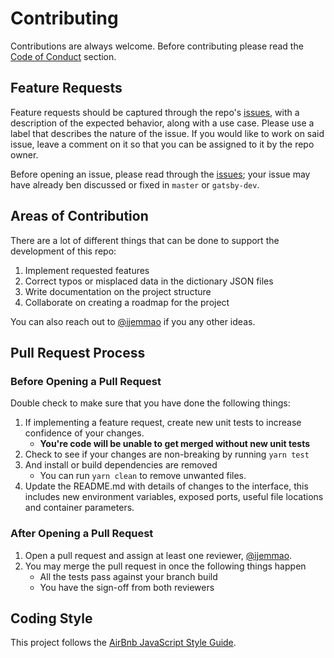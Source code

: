 # Contributing

Contributions are always welcome. Before contributing please read the [Code of Conduct](./CODE_OF_CONDUCT.md) section.

## Feature Requests

Feature requests should be captured through the repo's [issues](https://github.com/nkowaokwu/igbo_api/issues), with a description of the expected behavior, along with a use case. Please use a label that describes the nature of the issue. If you would like to work on said issue, leave a comment on it so that you can be assigned to it by the repo owner.


Before opening an issue, please read through the [issues](https://github.com/nkowaokwu/igbo_api/issues); your issue may have already ben discussed or fixed in `master` or `gatsby-dev`.

## Areas of Contribution

There are a lot of different things that can be done to support the development of this repo:

1. Implement requested features
2. Correct typos or misplaced data in the dictionary JSON files
3. Write documentation on the project structure
4. Collaborate on creating a roadmap for the project

You can also reach out to [@ijemmao](https://github.com/ijemmao) if you any other ideas.

## Pull Request Process

### Before Opening a Pull Request

Double check to make sure that you have done the following things:

1. If implementing a feature request, create new unit tests to increase confidence of your changes.
    * **You're code will be unable to get merged without new unit tests**
2. Check to see if your changes are non-breaking by running `yarn test`
3. And install or build dependencies are removed
    * You can run `yarn clean` to remove unwanted files.
4. Update the README.md with details of changes to the interface, this includes new environment 
   variables, exposed ports, useful file locations and container parameters.

### After Opening a Pull Request
1. Open a pull request and assign at least one reviewer, [@ijemmao](https://github.com/ijemmao).
2. You may merge the pull request in once the following things happen
    * All the tests pass against your branch build
    * You have the sign-off from both reviewers

## Coding Style

This project follows the [AirBnb JavaScript Style Guide](https://github.com/airbnb/javascript).
